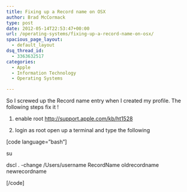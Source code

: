 ```yaml
---
title: Fixing up a Record name on OSX
author: Brad McCormack
type: post
date: 2012-05-14T22:53:47+00:00
url: /operating-systems/fixing-up-a-record-name-on-osx/
spacious_page_layout:
  - default_layout
dsq_thread_id:
  - 3363632517
categories:
  - Apple
  - Information Technology
  - Operating Systems

---
```

So I screwed up the Record name entry when I created my profile. The following steps fix it !
  
1) enable root http://support.apple.com/kb/ht1528
  
2) login as root open up a terminal and type the following
  
[code language=&#8221;bash&#8221;]
  
su
  
dscl . -change /Users/username RecordName oldrecordname newrecordname
  
[/code]